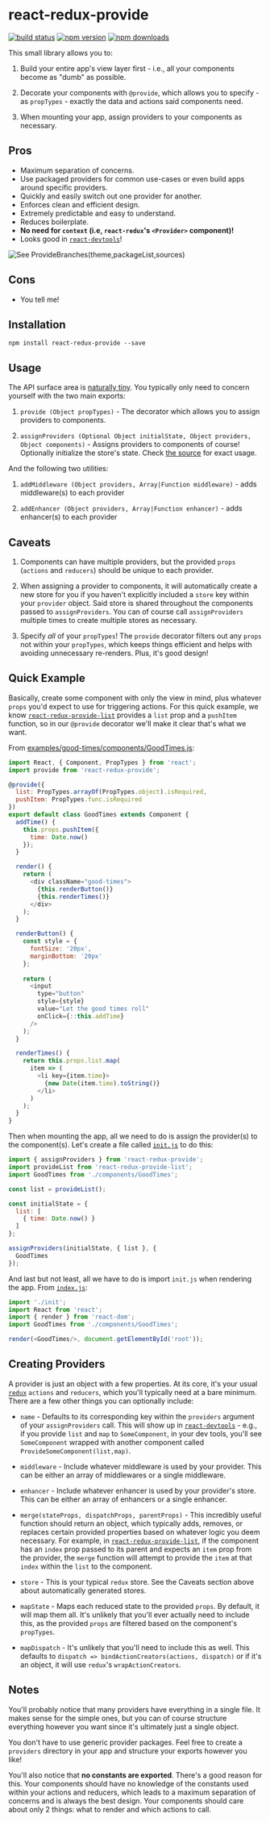 # react-redux-provide

[![build status](https://img.shields.io/travis/loggur/react-redux-provide/master.svg?style=flat-square)](https://travis-ci.org/loggur/react-redux-provide) [![npm version](https://img.shields.io/npm/v/react-redux-provide.svg?style=flat-square)](https://www.npmjs.com/package/react-redux-provide)
[![npm downloads](https://img.shields.io/npm/dm/react-redux-provide.svg?style=flat-square)](https://www.npmjs.com/package/react-redux-provide)


This small library allows you to:

1. Build your entire app's view layer first - i.e., all your components become as "dumb" as possible.

2. Decorate your components with `@provide`, which allows you to specify - as `propTypes` - exactly the data and actions said components need.

3. When mounting your app, assign providers to your components as necessary.


## Pros

- Maximum separation of concerns.
- Use packaged providers for common use-cases or even build apps around specific providers.
- Quickly and easily switch out one provider for another.
- Enforces clean and efficient design.
- Extremely predictable and easy to understand.
- Reduces boilerplate.
- **No need for `context` (i.e, `react-redux`'s `<Provider>` component)!**
- Looks good in [`react-devtools`](https://github.com/facebook/react-devtools)!

![See `ProvideBranches(theme,packageList,sources)`](https://cloud.githubusercontent.com/assets/7020411/9288123/3587858e-4305-11e5-8156-fe0392e6f7fd.png)


## Cons

- You tell me!


## Installation

```
npm install react-redux-provide --save
```


## Usage

The API surface area is [naturally tiny](https://github.com/loggur/react-redux-provide/blob/master/src/index.js).  You typically only need to concern yourself with the two main exports:

1.  `provide (Object propTypes)` - The decorator which allows you to assign providers to components.

2.  `assignProviders (Optional Object initialState, Object providers, Object components)` - Assigns providers to components of course!  Optionally initialize the store's state.  Check [the source](https://github.com/loggur/react-redux-provide/blob/master/src/assignProviders.js) for exact usage.

And the following two utilities:

1.  `addMiddleware (Object providers, Array|Function middleware)` - adds middleware(s) to each provider

2.  `addEnhancer (Object providers, Array|Function enhancer)` - adds enhancer(s) to each provider


## Caveats

1.  Components can have multiple providers, but the provided `props` (`actions` and `reducers`) should be unique to each provider.

2.  When assigning a provider to components, it will automatically create a new store for you if you haven't explicitly included a `store` key within your `provider` object.  Said store is shared throughout the components passed to `assignProviders`.  You can of course call `assignProviders` multiple times to create multiple stores as necessary.

3.  Specify *all* of your `propTypes`!  The `provide` decorator filters out any `props` not within your `propTypes`, which keeps things efficient and helps with avoiding unnecessary re-renders.  Plus, it's good design!


## Quick Example

Basically, create some component with only the view in mind, plus whatever `props` you'd expect to use for triggering actions.  For this quick example, we know [`react-redux-provide-list`](https://github.com/loggur/react-redux-provide-list) provides a `list` prop and a `pushItem` function, so in our `@provide` decorator we'll make it clear that's what we want.

From [examples/good-times/components/GoodTimes.js](https://github.com/loggur/react-redux-provide/blob/master/examples/good-times/components/GoodTimes.js):
```js
import React, { Component, PropTypes } from 'react';
import provide from 'react-redux-provide';

@provide({
  list: PropTypes.arrayOf(PropTypes.object).isRequired,
  pushItem: PropTypes.func.isRequired
})
export default class GoodTimes extends Component {
  addTime() {
    this.props.pushItem({
      time: Date.now()
    });
  }

  render() {
    return (
      <div className="good-times">
        {this.renderButton()}
        {this.renderTimes()}
      </div>
    );
  }

  renderButton() {
    const style = {
      fontSize: '20px',
      marginBottom: '20px'
    };
    
    return (
      <input
        type="button"
        style={style}
        value="Let the good times roll"
        onClick={::this.addTime}
      />
    );
  }

  renderTimes() {
    return this.props.list.map(
      item => (
        <li key={item.time}>
          {new Date(item.time).toString()}
        </li>
      )
    );
  }
}
```

Then when mounting the app, all we need to do is assign the provider(s) to the component(s).  Let's create a file called [`init.js`](https://github.com/loggur/react-redux-provide/blob/master/examples/good-times/init.js) to do this:

```js
import { assignProviders } from 'react-redux-provide';
import provideList from 'react-redux-provide-list';
import GoodTimes from './components/GoodTimes';

const list = provideList();

const initialState = {
  list: [
    { time: Date.now() }
  ]
};

assignProviders(initialState, { list }, {
  GoodTimes
});
```

And last but not least, all we have to do is import `init.js` when rendering the app.  From [`index.js`](https://github.com/loggur/react-redux-provide/blob/master/examples/good-times/index.js):

```js
import './init';
import React from 'react';
import { render } from 'react-dom';
import GoodTimes from './components/GoodTimes';

render(<GoodTimes/>, document.getElementById('root'));
```


## Creating Providers

A provider is just an object with a few properties.  At its core, it's your usual [`redux`](https://github.com/rackt/redux) `actions` and `reducers`, which you'll typically need at a bare minimum.  There are a few other things you can optionally include:

- `name` - Defaults to its corresponding key within the `providers` argument of your `assignProviders` call.  This will show up in [`react-devtools`](https://github.com/facebook/react-devtools) - e.g., if you provide `list` and `map` to `SomeComponent`, in your dev tools, you'll see `SomeComponent` wrapped with another component called `ProvideSomeComponent(list,map)`.

- `middleware` - Include whatever middleware is used by your provider.  This can be either an array of middlewares or a single middleware.

- `enhancer` - Include whatever enhancer is used by your provider's store.  This can be either an array of enhancers or a single enhancer.

- `merge(stateProps, dispatchProps, parentProps)` - This incredibly useful function should return an object, which typically adds, removes, or replaces certain provided properties based on whatever logic you deem necessary.  For example, in [`react-redux-provide-list`](https://github.com/loggur/react-redux-provide-list), if the component has an `index` prop passed to its parent and expects an `item` prop from the provider, the `merge` function will attempt to provide the `item` at that `index` within the `list` to the component.

- `store` - This is your typical `redux` store.  See the Caveats section above about automatically generated stores.  

- `mapState` - Maps each reduced state to the provided `props`.  By default, it will map them all.  It's unlikely that you'll ever actually need to include this, as the provided `props` are filtered based on the component's `propTypes`.

- `mapDispatch` - It's unlikely that you'll need to include this as well.  This defaults to `dispatch => bindActionCreators(actions, dispatch)` or if it's an object, it will use `redux`'s `wrapActionCreators`.


## Notes

You'll probably notice that many providers have everything in a single file.  It makes sense for the simple ones, but you can of course structure everything however you want since it's ultimately just a single object.

You don't have to use generic provider packages.  Feel free to create a `providers` directory in your app and structure your exports however you like!

You'll also notice that **no constants are exported**.  There's a good reason for this.  Your components should have no knowledge of the constants used within your actions and reducers, which leads to a maximum separation of concerns and is always the best design.  Your components should care about only 2 things: what to render and which actions to call.
